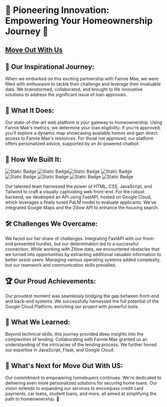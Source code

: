 # **🌟 Pioneering Innovation: Empowering Your Homeownership Journey 🏡**
## [Move Out With Us](moveoutwith.us)

## **🌈 Our Inspirational Journey:**
When we embarked on this exciting partnership with Fannie Mae, we were filled with enthusiasm to tackle their challenge and leverage their invaluable data. We brainstormed, collaborated, and brought to life innovative solutions to address the significant issue of loan approvals.

## **🚀 What It Does:**
Our state-of-the-art web platform is your gateway to homeownership. Using Fannie Mae's metrics, we determine your loan eligibility. If you're approved, you'll explore a dynamic map showcasing available homes and gain direct access to Fannie Mae's resources. For those not approved, our platform offers personalized advice, supported by an AI-powered chatbot.

## **🔧 How We Built It:**
![Static Badge](https://img.shields.io/badge/Python-blue?style=for-the-badge&logo=python&logoColor=white&color=%233776AB)
![Static Badge](https://img.shields.io/badge/Fast%20API-blue?style=for-the-badge&logo=fastapi&logoColor=white&color=%23009688)![Static Badge](https://img.shields.io/badge/Flask-blue?style=for-the-badge&logo=Flask&logoColor=white&color=%23000000)
![Static Badge](https://img.shields.io/badge/HTML-blue?style=for-the-badge&logo=html5&logoColor=white&color=%23E34F26)
![Static Badge](https://img.shields.io/badge/CSS-blue?style=for-the-badge&logo=css3&logoColor=white&color=%231572B6)
![Static Badge](https://img.shields.io/badge/Tailwind%20CSS-blue?style=for-the-badge&logo=tailwind%20css&logoColor=white&color=%2306B6D4)
![Static Badge](https://img.shields.io/badge/JavaScript-blue?style=for-the-badge&logo=javascript&logoColor=black&color=%23F7DF1E)
![Static Badge](https://img.shields.io/badge/Google%20Cloud-blue?style=for-the-badge&logo=google%20cloud&logoColor=white&color=%234285F4)

Our talented team harnessed the power of HTML, CSS, JavaScript, and Tailwind to craft a visually captivating web front-end. For the robust backend, we developed an API using FastAPI, hosted on Google Cloud, which leverages a finely tuned PaLM model to evaluate applicants. We've integrated Google Maps and the Zillow API to enhance the housing search.

## **🛠️ Challenges We Overcame:**
We faced our fair share of challenges. Integrating FastAPI with our front-end presented hurdles, but our determination led to a successful connection. While working with Zillow data, we encountered obstacles that we turned into opportunities by extracting additional valuable information to better assist users. Managing various operating systems added complexity, but our teamwork and communication skills prevailed.

## **🏆 Our Proud Achievements:**
Our proudest moment was seamlessly bridging the gap between front-end and back-end systems. We successfully harnessed the full potential of the Google Cloud Platform, enriching our project with powerful tools.

## **🧠 What We Learned:**
Beyond technical skills, this journey provided deep insights into the complexities of lending. Collaborating with Fannie Mae granted us an understanding of the intricacies of the lending process. We further honed our expertise in JavaScript, Flask, and Google Cloud.

## **🚀 What's Next for Move Out With US:**
Our commitment to empowering homebuyers continues. We're dedicated to delivering even more personalized solutions for securing home loans. Our vision extends to expanding our services to encompass credit card payments, car loans, student loans, and more, all aimed at simplifying the path to homeownership. 🌠
